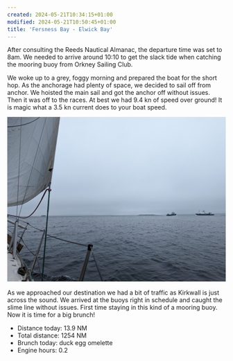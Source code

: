 ```yaml
---
created: 2024-05-21T10:34:15+01:00
modified: 2024-05-21T10:50:45+01:00
title: 'Fersness Bay - Elwick Bay'
---
```


After consulting the Reeds Nautical Almanac, the departure time was set to 8am. We needed to arrive around 10:10 to get the slack tide when catching the mooring buoy from Orkney Sailing Club.

We woke up to a grey, foggy morning and prepared the boat for the short hop. As the anchorage had plenty of space, we decided to sail off from anchor. We hoisted the main sail and got the anchor off without issues. Then it was off to the races. At best we had 9.4 kn of speed over ground! It is magic what a 3.5 kn current does to your boat speed.

![Image](../2024/7d598d39e7000a8b99265c9dc9388190.jpg) 

As we approached our destination we had a bit of traffic as Kirkwall is just across the sound. We arrived at the buoys right in schedule and caught the slime line without issues. First time staying in this kind of a mooring buoy. Now it is time for a big brunch!

* Distance today: 13.9 NM
* Total distance: 1254 NM
* Brunch today: duck egg omelette
* Engine hours: 0.2
